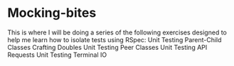 # Mocking-bites

This is where I will be doing a series of the following exercises designed to help me learn how to isolate tests using RSpec:
Unit Testing Parent-Child Classes
Crafting Doubles
Unit Testing Peer Classes
Unit Testing API Requests
Unit Testing Terminal IO
